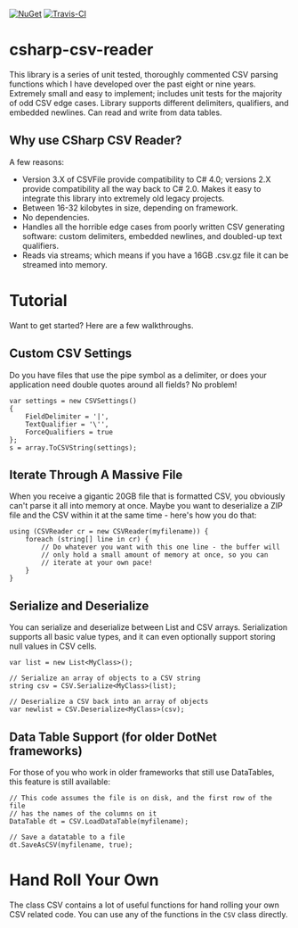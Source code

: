 [![NuGet](https://img.shields.io/nuget/v/CSVFile.svg?style=plastic)](https://www.nuget.org/packages/CSVFile/)
[![Travis-CI](https://api.travis-ci.com/tspence/csharp-csv-reader.svg?style=plastic&branch=master)](https://travis-ci.com/tspence/csharp-csv-reader/branches)

# csharp-csv-reader
This library is a series of unit tested, thoroughly commented CSV parsing functions which I have developed over the past eight or nine years. Extremely small and easy to implement; includes unit tests for the majority of odd CSV edge cases. Library supports different delimiters, qualifiers, and embedded newlines. Can read and write from data tables.

## Why use CSharp CSV Reader?
A few reasons:
* Version 3.X of CSVFile provide compatibility to C# 4.0; versions 2.X provide compatibility all the way back to C# 2.0.  Makes it easy to integrate this library into extremely old legacy projects.
* Between 16-32 kilobytes in size, depending on framework.
* No dependencies.
* Handles all the horrible edge cases from poorly written CSV generating software: custom delimiters, embedded newlines, and doubled-up text qualifiers.
* Reads via streams; which means if you have a 16GB .csv.gz file it can be streamed into memory.

# Tutorial
Want to get started? Here are a few walkthroughs.

## Custom CSV Settings
Do you have files that use the pipe symbol as a delimiter, or does your application need double quotes around all fields? No problem!

```
var settings = new CSVSettings()
{
    FieldDelimiter = '|',
    TextQualifier = '\'',
    ForceQualifiers = true
};
s = array.ToCSVString(settings);
```

## Iterate Through A Massive File
When you receive a gigantic 20GB file that is formatted CSV, you obviously can't parse it all into memory at once. Maybe you want to deserialize a ZIP file and the CSV within it at the same time - here's how you do that:

```
using (CSVReader cr = new CSVReader(myfilename)) {
    foreach (string[] line in cr) {
        // Do whatever you want with this one line - the buffer will
        // only hold a small amount of memory at once, so you can 
        // iterate at your own pace!
    }
}
```

## Serialize and Deserialize
You can serialize and deserialize between List<T> and CSV arrays.  Serialization supports all basic value types, and it can even optionally support storing null values in CSV cells.

```
var list = new List<MyClass>();

// Serialize an array of objects to a CSV string
string csv = CSV.Serialize<MyClass>(list);

// Deserialize a CSV back into an array of objects
var newlist = CSV.Deserialize<MyClass>(csv);
```

## Data Table Support (for older DotNet frameworks)
For those of you who work in older frameworks that still use DataTables, this feature is still available:

```
// This code assumes the file is on disk, and the first row of the file
// has the names of the columns on it
DataTable dt = CSV.LoadDataTable(myfilename);

// Save a datatable to a file
dt.SaveAsCSV(myfilename, true);
```

# Hand Roll Your Own
The class CSV contains a lot of useful functions for hand rolling your own CSV related code. You can use any of the functions in the `CSV` class directly.
